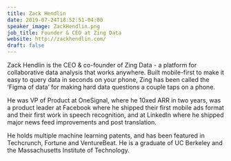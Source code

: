 ```yaml
---
title: Zack Hendlin
date: 2019-07-24T18:52:51-04:00
speaker_image: ZackHendlin.png
job_title: Founder & CEO at Zing Data
website: http://zackhendlin.com/
draft: false
---
```


Zack Hendlin is the CEO & co-founder of Zing Data - a platform for collaborative data analysis that works anywhere. Built mobile-first to make it easy to query data in seconds on your phone, Zing has been called the ‘Figma of data’ for making hard data questions a couple taps on a phone.

He was VP of Product at OneSignal, where he 10xed ARR in two years, was a product leader at Facebook where he shipped their first mobile ads format and their first work in speech recognition, and at LinkedIn where he shipped major news feed improvements and post translation.

He holds multiple machine learning patents, and has been featured in Techcrunch, Fortune and VentureBeat. He is a graduate of UC Berkeley and the Massachusetts Institute of Technology.
